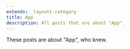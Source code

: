 ```yaml
---
extends: _layouts.category
title: App
description: All posts that are about "App".
---
```

          
These posts are about "App", who knew.
          